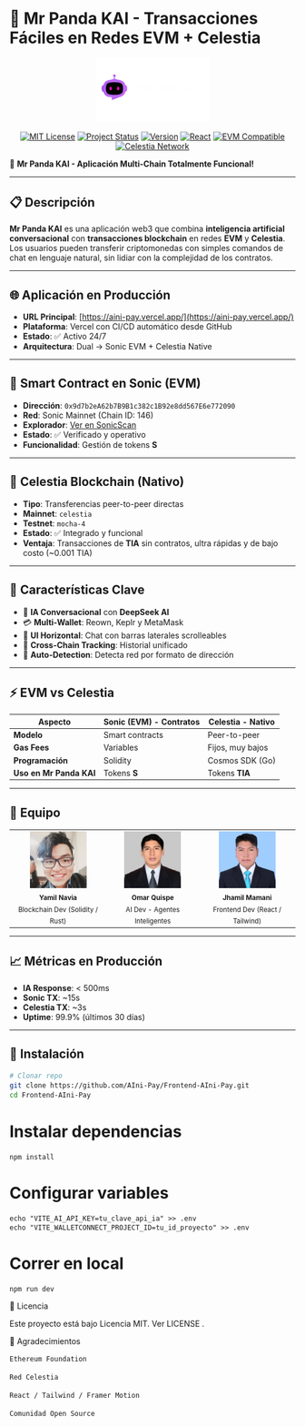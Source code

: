 # 🤖 Mr Panda KAI - Transacciones Fáciles en Redes EVM + Celestia

<div align="center">
  <img src="./src/assets/IA chat/logo.png" alt="Mr Panda KAI Logo" width="200"/>
  
  [![MIT License](https://img.shields.io/badge/License-MIT-blue.svg)](LICENSE)
  [![Project Status](https://img.shields.io/badge/Status-In%20Development-yellow.svg)]()
  [![Version](https://img.shields.io/badge/Version-1.0.0-green.svg)]()
  [![React](https://img.shields.io/badge/React-18.3.1-61DAFB.svg)](https://reactjs.org/)
  [![EVM Compatible](https://img.shields.io/badge/EVM-Compatible-blue.svg)](https://ethereum.org/)
  [![Celestia Network](https://img.shields.io/badge/Network-Celestia-purple.svg)](https://celestia.org/)
</div>

🎉 **Mr Panda KAI - Aplicación Multi-Chain Totalmente Funcional!**

---

## 📋 Descripción

**Mr Panda KAI** es una aplicación web3 que combina **inteligencia artificial conversacional** con **transacciones blockchain** en redes **EVM** y **Celestia**.  
Los usuarios pueden transferir criptomonedas con simples comandos de chat en lenguaje natural, sin lidiar con la complejidad de los contratos.

---

## 🌐 Aplicación en Producción

- **URL Principal**: [https://aini-pay.vercel.app/](https://aini-pay.vercel.app/)
- **Plataforma**: Vercel con CI/CD automático desde GitHub
- **Estado**: ✅ Activo 24/7
- **Arquitectura**: Dual → Sonic EVM + Celestia Native

---

## 🔗 Smart Contract en Sonic (EVM)

- **Dirección**: `0x9d7b2eA62b7B9B1c382c1B92e8dd567E6e772090`  
- **Red**: Sonic Mainnet (Chain ID: 146)  
- **Explorador**: [Ver en SonicScan](https://sonicscan.org/address/0x9d7b2ea62b7b9b1c382c1b92e8dd567e6e772090)  
- **Estado**: ✅ Verificado y operativo  
- **Funcionalidad**: Gestión de tokens **S**

---

## 🌌 Celestia Blockchain (Nativo)

- **Tipo**: Transferencias peer-to-peer directas  
- **Mainnet**: `celestia`  
- **Testnet**: `mocha-4`  
- **Estado**: ✅ Integrado y funcional  
- **Ventaja**: Transacciones de **TIA** sin contratos, ultra rápidas y de bajo costo (~0.001 TIA)

---

## 🎯 Características Clave

- 🤖 **IA Conversacional** con **DeepSeek AI**  
- 💳 **Multi-Wallet**: Reown, Keplr y MetaMask  
- 🎨 **UI Horizontal**: Chat con barras laterales scrolleables  
- 🔗 **Cross-Chain Tracking**: Historial unificado  
- 🚀 **Auto-Detection**: Detecta red por formato de dirección  

---

## ⚡ EVM vs Celestia

| Aspecto        | Sonic (EVM) - Contratos | Celestia - Nativo |
|----------------|-------------------------|-------------------|
| **Modelo**     | Smart contracts         | Peer-to-peer      |
| **Gas Fees**   | Variables               | Fijos, muy bajos  |
| **Programación** | Solidity              | Cosmos SDK (Go)   |
| **Uso en Mr Panda KAI** | Tokens **S**        | Tokens **TIA**    |

---

## 👥 Equipo

<div align="center">
  <table>
    <tr>
      <td align="center">
        <img src="./src/assets/integrantes/yamil.jpg" width="100px" alt="Yamil Navia"/><br />
        <sub><b>Yamil Navia</b></sub><br />
        <sub>Blockchain Dev (Solidity / Rust)</sub>
      </td>
      <td align="center">
        <img src="./src/assets/integrantes/omar.jpg" width="100px" alt="Omar Quispe"/><br />
        <sub><b>Omar Quispe</b></sub><br />
        <sub>AI Dev - Agentes Inteligentes</sub>
      </td>
      <td align="center">
        <img src="./src/assets/integrantes/jhamil.jpg" width="100px" alt="Jhamil Mamani"/><br />
        <sub><b>Jhamil Mamani</b></sub><br />
        <sub>Frontend Dev (React / Tailwind)</sub>
      </td>
    </tr>
  </table>
</div>

---

## 📈 Métricas en Producción

- **IA Response**: < 500ms  
- **Sonic TX**: ~15s  
- **Celestia TX**: ~3s  
- **Uptime**: 99.9% (últimos 30 días)  

---

## 🚀 Instalación

```bash
# Clonar repo
git clone https://github.com/AIni-Pay/Frontend-AIni-Pay.git
cd Frontend-AIni-Pay
```
# Instalar dependencias
```
npm install
```
# Configurar variables
```
echo "VITE_AI_API_KEY=tu_clave_api_ia" >> .env
echo "VITE_WALLETCONNECT_PROJECT_ID=tu_id_proyecto" >> .env
```

# Correr en local
```
npm run dev
```

📜 Licencia

Este proyecto está bajo Licencia MIT. Ver LICENSE
.

🙏 Agradecimientos
```
Ethereum Foundation

Red Celestia

React / Tailwind / Framer Motion

Comunidad Open Source
```